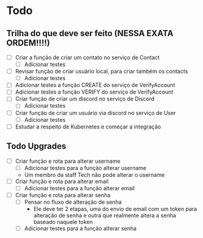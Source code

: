 # Todo

## Trilha do que deve ser feito (NESSA EXATA ORDEM!!!!)

- [ ] Criar a função de criar um contato no serviço de Contact
  - [ ] Adicionar testes
- [ ] Revisar função de criar usuário local, para criar também os contacts
  - [ ] Adicionar testes
- [ ] Adicionar testes a função CREATE do serviço de VerifyAccount
- [ ] Adicionar testes a função VERIFY do serviço de VerifyAccount
- [ ] Criar função de criar um discord no serviço de Discord
  - [ ] Adicionar testes
- [ ] Criar função de criar um usuário via discord no serviço de User
  - [ ] Adicionar testes
- [ ] Estudar a respeito de Kubernetes e começar a integração

## Todo Upgrades

- [ ] Criar função e rota para alterar username
  - [ ] Adicionar testes para a função alterar username
  - Um membro da staff Tech não pode alterar o username
- [ ] Criar função e rota para alterar email
  - [ ] Adicionar testes para a função alterar email
- [ ] Criar função e rota para alterar senha
  - [ ] Pensar no fluxo de alteração de senha
    - Ele deve ter 2 etapas, uma do envio de email com um token para alteração de senha e outra que realmente altera a senha baseado naquele token
  - [ ] Adicionar testes para a função alterar senha
